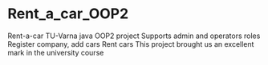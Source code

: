 # Rent_a_car_OOP2
Rent-a-car TU-Varna java OOP2 project
Supports admin and operators roles
Register company, add cars
Rent cars
This project brought us an excellent mark in the university course

